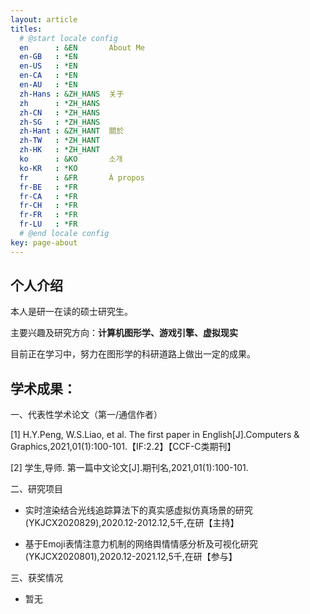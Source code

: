 ```yaml
---
layout: article
titles:
  # @start locale config
  en      : &EN       About Me
  en-GB   : *EN
  en-US   : *EN
  en-CA   : *EN
  en-AU   : *EN
  zh-Hans : &ZH_HANS  关于
  zh      : *ZH_HANS
  zh-CN   : *ZH_HANS
  zh-SG   : *ZH_HANS
  zh-Hant : &ZH_HANT  關於
  zh-TW   : *ZH_HANT
  zh-HK   : *ZH_HANT
  ko      : &KO       소개
  ko-KR   : *KO
  fr      : &FR       À propos
  fr-BE   : *FR
  fr-CA   : *FR
  fr-CH   : *FR
  fr-FR   : *FR
  fr-LU   : *FR
  # @end locale config
key: page-about
---
```



## 个人介绍

本人是研一在读的硕士研究生。

主要兴趣及研究方向：**计算机图形学、游戏引擎、虚拟现实**

目前正在学习中，努力在图形学的科研道路上做出一定的成果。

## 学术成果：

一、代表性学术论文（第一/通信作者）

[1] H.Y.Peng, W.S.Liao, et al. The first paper in English[J].Computers & Graphics,2021,01(1):100-101.【IF:2.2】【CCF-C类期刊】

[2] 学生,导师. 第一篇中文论文[J].期刊名,2021,01(1):100-101.

二、研究项目

- 实时渲染结合光线追踪算法下的真实感虚拟仿真场景的研究(YKJCX2020829),2020.12-2012.12,5千,在研【主持】

- 基于Emoji表情注意力机制的网络舆情情感分析及可视化研究(YKJCX2020801),2020.12-2021.12,5千,在研【参与】

三、获奖情况

* 暂无
